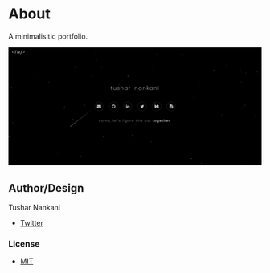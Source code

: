 # About

A minimalisitic portfolio.

![](image/README/demo.png)

## Author/Design

Tushar Nankani

-   [Twitter](https://twitter.com/tusharnankanii)

### License

-   [MIT](LICENSE)
